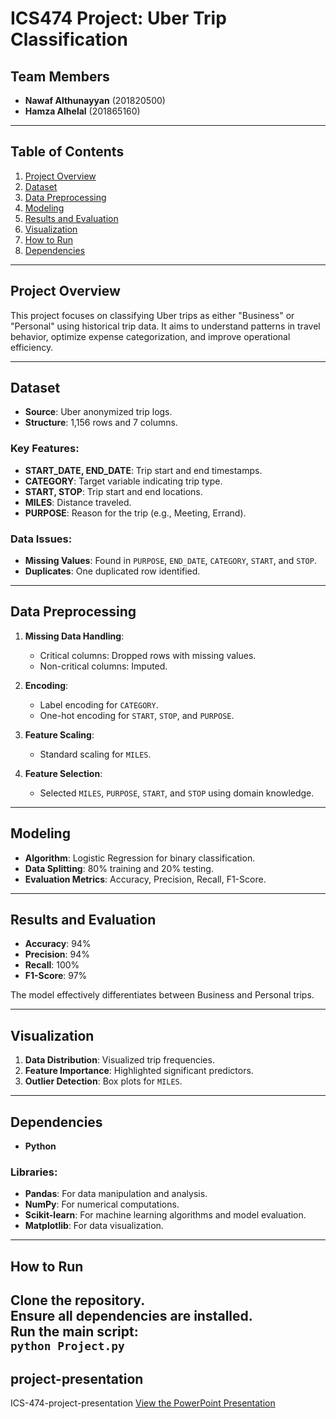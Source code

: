 # ICS474 Project: Uber Trip Classification

## Team Members
- **Nawaf Althunayyan** (201820500)  
- **Hamza Alhelal** (201865160)

---

## Table of Contents
1. [Project Overview](#project-overview)
2. [Dataset](#dataset)
3. [Data Preprocessing](#data-preprocessing)
4. [Modeling](#modeling)
5. [Results and Evaluation](#results-and-evaluation)
6. [Visualization](#visualization)
7. [How to Run](#how-to-run)
8. [Dependencies](#dependencies)

---

## Project Overview
This project focuses on classifying Uber trips as either "Business" or "Personal" using historical trip data. It aims to understand patterns in travel behavior, optimize expense categorization, and improve operational efficiency.

---

## Dataset
- **Source**: Uber anonymized trip logs.
- **Structure**: 1,156 rows and 7 columns.

### Key Features:
- **START_DATE, END_DATE**: Trip start and end timestamps.
- **CATEGORY**: Target variable indicating trip type.
- **START, STOP**: Trip start and end locations.
- **MILES**: Distance traveled.
- **PURPOSE**: Reason for the trip (e.g., Meeting, Errand).

### Data Issues:
- **Missing Values**: Found in `PURPOSE`, `END_DATE`, `CATEGORY`, `START`, and `STOP`.
- **Duplicates**: One duplicated row identified.

---

## Data Preprocessing
1. **Missing Data Handling**:
   - Critical columns: Dropped rows with missing values.
   - Non-critical columns: Imputed.

2. **Encoding**:
   - Label encoding for `CATEGORY`.
   - One-hot encoding for `START`, `STOP`, and `PURPOSE`.

3. **Feature Scaling**:
   - Standard scaling for `MILES`.

4. **Feature Selection**:
   - Selected `MILES`, `PURPOSE`, `START`, and `STOP` using domain knowledge.

---

## Modeling
- **Algorithm**: Logistic Regression for binary classification.
- **Data Splitting**: 80% training and 20% testing.
- **Evaluation Metrics**: Accuracy, Precision, Recall, F1-Score.

---

## Results and Evaluation
- **Accuracy**: 94%
- **Precision**: 94%
- **Recall**: 100%
- **F1-Score**: 97%

The model effectively differentiates between Business and Personal trips.

---

## Visualization
1. **Data Distribution**: Visualized trip frequencies.
2. **Feature Importance**: Highlighted significant predictors.
3. **Outlier Detection**: Box plots for `MILES`.

---
## Dependencies

- **Python** 

### Libraries:
- **Pandas**: For data manipulation and analysis.
- **NumPy**: For numerical computations.
- **Scikit-learn**: For machine learning algorithms and model evaluation.
- **Matplotlib**: For data visualization.

---
## How to Run

Clone the repository.  
Ensure all dependencies are installed.  
Run the main script:  
`python Project.py`
---
## project-presentation
ICS-474-project-presentation
[View the PowerPoint Presentation](ICS-474-project-presentation.pptx)


